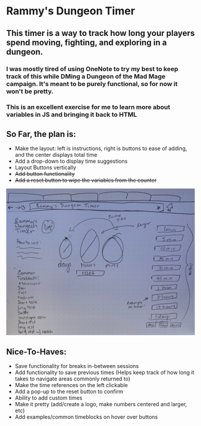 # Rammy's Dungeon Timer
## This timer is a way to track how long your players spend moving, fighting, and exploring in a dungeon. 
### I was mostly tired of using OneNote to try my best to keep track of this while DMing a Dungeon of the Mad Mage campaign. It's meant to be purely functional, so for now it won't be pretty. 
### This is an excellent exercise for me to learn more about variables in JS and bringing it back to HTML

## So Far, the plan is:
- Make the layout: left is instructions, right is buttons to ease of adding, and the center displays total time
- Add a drop-down to display time suggestions
- Layout Buttons vertically
- ~~Add button functionality~~
- ~~Add a reset button to wipe the variables from the counter~~

![A sketch of how I want the layout to look, vaguely](https://github.com/exuberantram/dungeon_timer/blob/master/rdt_sketch.jpeg)

## Nice-To-Haves:
- Save functionality for breaks in-between sessions
- Add functionality to save previous times (Helps keep track of how long it takes to navigate areas commonly returned to)
- Make the time references on the left clickable
- Add a pop-up to the reset button to confirm
- Ability to add custom times
- Make it pretty (add/create a logo, make numbers centered and larger, etc)
- Add examples/common timeblocks on hover over buttons
